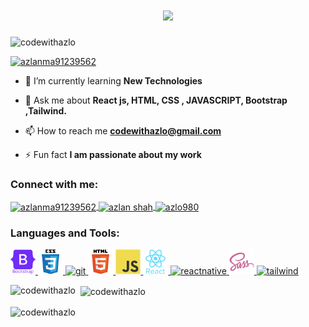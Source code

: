 <h1 align="center">
  <img src="https://readme-typing-svg.herokuapp.com/?lines=Hi+%F0%9F%91%8B,+I'm+Azlan+Shah;Welcome+To+My+Github+Profile;A+Frontend+Developer!;&center=true&width=500&height=50&font=Fira+Code&color=0e75b6&vCenter=true&size=30&pause=2000&speed=80">
</h1>

<p align="left"> 
  <img src="https://komarev.com/ghpvc/?username=codewithazlo&label=Profile%20views&color=0e75b6&style=flat" alt="codewithazlo" />
</p>

<p align="left"> 
  <a href="https://twitter.com/azlanma91239562" target="blank">
    <img src="https://img.shields.io/twitter/follow/azlanma91239562?logo=twitter&style=for-the-badge" alt="azlanma91239562" />
  </a> 
</p>

- 🌱 I’m currently learning **New Technologies**

- 💬 Ask me about **React js, HTML, CSS , JAVASCRIPT, Bootstrap ,Tailwind.**

- 📫 How to reach me **codewithazlo@gmail.com**

- ⚡ Fun fact **I am passionate about my work**

<h3 align="left">Connect with me:</h3>
<p align="left">
  <a href="https://twitter.com/azlanma91239562" target="blank">
    <img align="center" src="https://raw.githubusercontent.com/rahuldkjain/github-profile-readme-generator/master/src/images/icons/Social/twitter.svg" alt="azlanma91239562" height="30" width="40" />
  </a>
  <a href="https://fb.com/azlan shah" target="blank">
    <img align="center" src="https://raw.githubusercontent.com/rahuldkjain/github-profile-readme-generator/master/src/images/icons/Social/facebook.svg" alt="azlan shah" height="30" width="40" />
  </a>
  <a href="https://instagram.com/azlo980" target="blank">
    <img align="center" src="https://raw.githubusercontent.com/rahuldkjain/github-profile-readme-generator/master/src/images/icons/Social/instagram.svg" alt="azlo980" height="30" width="40" />
  </a>
</p>

<h3 align="left">Languages and Tools:</h3>
<p align="left"> 
  <a href="https://getbootstrap.com" target="_blank" rel="noreferrer"> 
    <img src="https://raw.githubusercontent.com/devicons/devicon/master/icons/bootstrap/bootstrap-plain-wordmark.svg" alt="bootstrap" width="40" height="40"/> 
  </a> 
  <a href="https://www.w3schools.com/css/" target="_blank" rel="noreferrer"> 
    <img src="https://raw.githubusercontent.com/devicons/devicon/master/icons/css3/css3-original-wordmark.svg" alt="css3" width="40" height="40"/> 
  </a> 
  <a href="https://git-scm.com/" target="_blank" rel="noreferrer"> 
    <img src="https://www.vectorlogo.zone/logos/git-scm/git-scm-icon.svg" alt="git" width="40" height="40"/> 
  </a> 
  <a href="https://www.w3.org/html/" target="_blank" rel="noreferrer"> 
    <img src="https://raw.githubusercontent.com/devicons/devicon/master/icons/html5/html5-original-wordmark.svg" alt="html5" width="40" height="40"/> 
  </a> 
  <a href="https://developer.mozilla.org/en-US/docs/Web/JavaScript" target="_blank" rel="noreferrer"> 
    <img src="https://raw.githubusercontent.com/devicons/devicon/master/icons/javascript/javascript-original.svg" alt="javascript" width="40" height="40"/> 
  </a> 
  <a href="https://reactjs.org/" target="_blank" rel="noreferrer"> 
    <img src="https://raw.githubusercontent.com/devicons/devicon/master/icons/react/react-original-wordmark.svg" alt="react" width="40" height="40"/> 
  </a> 
  <a href="https://reactnative.dev/" target="_blank" rel="noreferrer"> 
    <img src="https://reactnative.dev/img/header_logo.svg" alt="reactnative" width="40" height="40"/> 
  </a> 
  <a href="https://sass-lang.com" target="_blank" rel="noreferrer"> 
    <img src="https://raw.githubusercontent.com/devicons/devicon/master/icons/sass/sass-original.svg" alt="sass" width="40" height="40"/> 
  </a> 
  <a href="https://tailwindcss.com/" target="_blank" rel="noreferrer"> 
    <img src="https://www.vectorlogo.zone/logos/tailwindcss/tailwindcss-icon.svg" alt="tailwind" width="40" height="40"/> 
  </a> 
</p>

<p>
  <img align="left" src="https://github-readme-stats.vercel.app/api/top-langs?username=codewithazlo&show_icons=true&locale=en&layout=compact" alt="codewithazlo" />
</p>

<p>&nbsp;
  <img align="center" src="https://github-readme-stats.vercel.app/api?username=codewithazlo&show_icons=true&locale=en" alt="codewithazlo" />
</p>

<p>
  <img align="center" src="https://github-readme-streak-stats.herokuapp.com/?user=codewithazlo&" alt="codewithazlo" />
</p>
